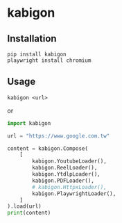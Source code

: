 # kabigon

## Installation

```shell
pip install kabigon
playwright install chromium
```

## Usage

```shell
kabigon <url>
```

or

```python
import kabigon

url = "https://www.google.com.tw"

content = kabigon.Compose(
    [
        kabigon.YoutubeLoader(),
        kabigon.ReelLoader(),
        kabigon.YtdlpLoader(),
        kabigon.PDFLoader(),
        # kabigon.HttpxLoader(),
        kabigon.PlaywrightLoader(),
    ]
).load(url)
print(content)
```
